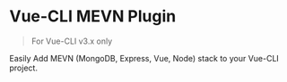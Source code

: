 # Vue-CLI MEVN Plugin

> For Vue-CLI v3.x only

Easily Add MEVN (MongoDB, Express, Vue, Node) stack to your Vue-CLI project.

